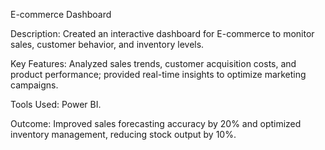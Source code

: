 E-commerce Dashboard

Description: Created an interactive dashboard for E-commerce to monitor sales, customer behavior, and inventory levels.

Key Features: Analyzed sales trends, customer acquisition costs, and product performance; provided real-time insights to optimize marketing campaigns.

Tools Used: Power BI.

Outcome: Improved sales forecasting accuracy by 20% and optimized inventory management, reducing stock output by 10%.
